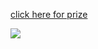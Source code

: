 [click here for prize](https://www.icegif.com/wp-content/uploads/2023/01/icegif-162.gif)


![](https://static.wikia.nocookie.net/4fc3c1e4-c9e2-4a5d-995b-980f9fb2554b/scale-to-width/755)
